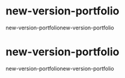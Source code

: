 # new-version-portfolio
new-version-portfolionew-version-portfolio
# new-version-portfolio
new-version-portfolionew-version-portfolio

